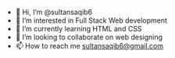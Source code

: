 - 👋 Hi, I’m @sultansaqib6
- 👀 I’m interested in Full Stack Web development
- 🌱 I’m currently learning HTML and CSS
- 💞️ I’m looking to collaborate on web designing
- 📫 How to reach me sultansaqib6@gmail.com

<!---
sultansaqib6/sultansaqib6 is a ✨ special ✨ repository because its `README.md` (this file) appears on your GitHub profile.
You can click the Preview link to take a look at your changes.
--->

